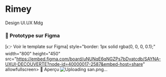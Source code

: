 # Rimey
Design UI.UX Mdg
### 🔗 Prototype sur Figma
[👉 Voir le template sur Figma]
     style="border: 1px solid rgba(0, 0, 0, 0.1);" width="800" height="450" src="https://embed.figma.com/board/uNUNqE6qNGZPs7bDvatcdb/SAYNA-UXUI-DECOUVERTE?node-id=40000017-2587&embed-host=share" allowfullscreen></iframe>
📸 Aperçu
![Uploading san.png…]()
